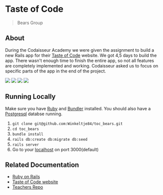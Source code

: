 # Taste of Code
> Bears Group

## About
During the Codaisseur Academy we were given the assignment to build a new Rails app for their [Taste of Code](http://tasteofcode.nl/) website. We got 4,5 days to build the app. There wasn't enough time to finish the entire app, so not all features are completely implemented and working. Codaisseur asked us to focus on specific parts of the app in the end of the project.

[![](/assets/images/screenshots/toc1.jpeg)](/assets/images/screenshots/toc1.jpeg)
[![](/assets/images.screenshots/toc2.png)](/assets/images.screenshots/toc2.png)
[![](/assets/images.screenshots/toc3.png)](/assets/images.screenshots/toc3.png)
[![](/assets/images.screenshots/toc4.png)](/assets/images.screenshots/toc4.png)

## Running Locally
Make sure you have [Ruby](https://www.ruby-lang.org/en/) and [Bundler](http://bundler.io/) installed.
You should also have a [Postgresql](https://www.postgresql.org/) databse running.

  1. `git clone git@github.com:Winkeltje84/toc_bears.git`
  2. `cd toc_bears`
  3. `bundle install`
  4. `rails db:create db:migrate db:seed`
  5. `rails server`
  6. Go to your [localhost](http://localhost:3000) on port 3000(default)

## Related Documentation
  * [Ruby on Rails](http://rubyonrails.org/)
  * [Taste of Code website](http://tasteofcode.nl)
  * [Teachers Repo](https://github.com/Codaisseur/taste-of-code-website-relaunch/projects)
